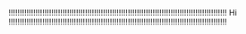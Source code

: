 !!!!!!!!!!!!!!!!!!!!!!!!!!!!!!!!!!!!!!!!!!!!!!!!!!!!!!!!!!!!!!!!!!!!!!!!!!!!!!!!!!!!!!!!!!!!!!!!!
                                         Hi
!!!!!!!!!!!!!!!!!!!!!!!!!!!!!!!!!!!!!!!!!!!!!!!!!!!!!!!!!!!!!!!!!!!!!!!!!!!!!!!!!!!!!!!!!!!!!!!!!
